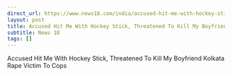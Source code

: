 ```yaml
---
direct_url: https://www.news18.com/india/accused-hit-me-with-hockey-stick-threatened-to-kill-my-boyfriend-kolkata-rape-victim-to-cops-9408429.html
layout: post
title: Accused Hit Me With Hockey Stick, Threatened To Kill My Boyfriend  Kolkata Rape Victim To Cops
subtitle: News 18
tags: []
---
```


Accused Hit Me With Hockey Stick, Threatened To Kill My Boyfriend  Kolkata Rape Victim To Cops
